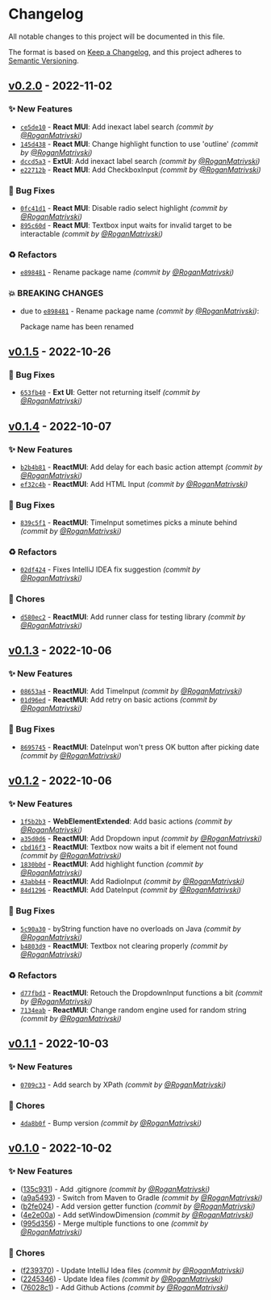 # Changelog
All notable changes to this project will be documented in this file.

The format is based on [Keep a Changelog](https://keepachangelog.com/en/1.0.0/),
and this project adheres to [Semantic Versioning](https://semver.org/spec/v2.0.0.html).

## [v0.2.0] - 2022-11-02
### :sparkles: New Features
- [`ce5de10`](https://github.com/RoganMatrivski/AutalonDriver-Java/commit/ce5de104ac05d1ee2acc4b2d4e36d148e63145ba) - **React MUI**: Add inexact label search *(commit by [@RoganMatrivski](https://github.com/RoganMatrivski))*
- [`145d438`](https://github.com/RoganMatrivski/AutalonDriver-Java/commit/145d4384b82884169711e56c21d5abdf78eb3f64) - **React MUI**: Change highlight function to use 'outline' *(commit by [@RoganMatrivski](https://github.com/RoganMatrivski))*
- [`dccd5a3`](https://github.com/RoganMatrivski/AutalonDriver-Java/commit/dccd5a3168f110cc5d5264ea9c65e24014b77150) - **ExtUI**: Add inexact label search *(commit by [@RoganMatrivski](https://github.com/RoganMatrivski))*
- [`e22712b`](https://github.com/RoganMatrivski/AutalonDriver-Java/commit/e22712bb39ec46f192674ed2eda558957ef6ea16) - **React MUI**: Add CheckboxInput *(commit by [@RoganMatrivski](https://github.com/RoganMatrivski))*

### :bug: Bug Fixes
- [`0fc41d1`](https://github.com/RoganMatrivski/AutalonDriver-Java/commit/0fc41d177ffae2fe782e4ade7c138155a2eb0b41) - **React MUI**: Disable radio select highlight *(commit by [@RoganMatrivski](https://github.com/RoganMatrivski))*
- [`895c60d`](https://github.com/RoganMatrivski/AutalonDriver-Java/commit/895c60d930cbe4c59b53631495e8d485c31e2964) - **React MUI**: Textbox input waits for invalid target to be interactable *(commit by [@RoganMatrivski](https://github.com/RoganMatrivski))*

### :recycle: Refactors
- [`e898481`](https://github.com/RoganMatrivski/AutalonDriver-Java/commit/e898481c6076903e242bda05731bc03bb212df8f) - Rename package name *(commit by [@RoganMatrivski](https://github.com/RoganMatrivski))*

### :boom: BREAKING CHANGES
- due to [`e898481`](https://github.com/RoganMatrivski/AutalonDriver-Java/commit/e898481c6076903e242bda05731bc03bb212df8f) - Rename package name *(commit by [@RoganMatrivski](https://github.com/RoganMatrivski))*:

  Package name has been renamed


## [v0.1.5] - 2022-10-26
### :bug: Bug Fixes
- [`653fb40`](https://github.com/RoganMatrivski/AutalonDriver-Java/commit/653fb40d357d965a10c92153b28d792ff0e9f348) - **Ext UI**: Getter not returning itself *(commit by [@RoganMatrivski](https://github.com/RoganMatrivski))*


## [v0.1.4] - 2022-10-07
### :sparkles: New Features
- [`b2b4b81`](https://github.com/RoganMatrivski/AutalonDriver-Java/commit/b2b4b818056d44663b09e96f6ac24e5deff78cb4) - **ReactMUI**: Add delay for each basic action attempt *(commit by [@RoganMatrivski](https://github.com/RoganMatrivski))*
- [`ef32c4b`](https://github.com/RoganMatrivski/AutalonDriver-Java/commit/ef32c4b5b0948db2ec1f67b2715c99ece60f0126) - **ReactMUI**: Add HTML Input *(commit by [@RoganMatrivski](https://github.com/RoganMatrivski))*

### :bug: Bug Fixes
- [`839c5f1`](https://github.com/RoganMatrivski/AutalonDriver-Java/commit/839c5f1f33fd91464e3303ede94ab28036796e82) - **ReactMUI**: TimeInput sometimes picks a minute behind *(commit by [@RoganMatrivski](https://github.com/RoganMatrivski))*

### :recycle: Refactors
- [`02df424`](https://github.com/RoganMatrivski/AutalonDriver-Java/commit/02df424c1f37afcd413de80df451503c41a24f0f) - Fixes IntelliJ IDEA fix suggestion *(commit by [@RoganMatrivski](https://github.com/RoganMatrivski))*

### :wrench: Chores
- [`d580ec2`](https://github.com/RoganMatrivski/AutalonDriver-Java/commit/d580ec20025a4be86b1930bf0ccf59463030950c) - **ReactMUI**: Add runner class for testing library *(commit by [@RoganMatrivski](https://github.com/RoganMatrivski))*


## [v0.1.3] - 2022-10-06
### :sparkles: New Features
- [`08653a4`](https://github.com/RoganMatrivski/AutalonDriver-Java/commit/08653a4b80e01d9d622ad79bee0442ac9fd9c5f5) - **ReactMUI**: Add TimeInput *(commit by [@RoganMatrivski](https://github.com/RoganMatrivski))*
- [`01d96ed`](https://github.com/RoganMatrivski/AutalonDriver-Java/commit/01d96ed7b9fb90d22b65c75d7590e24b64463a5d) - **ReactMUI**: Add retry on basic actions *(commit by [@RoganMatrivski](https://github.com/RoganMatrivski))*

### :bug: Bug Fixes
- [`8695745`](https://github.com/RoganMatrivski/AutalonDriver-Java/commit/869574527dc6a9c0ca645699a6741e19842cda72) - **ReactMUI**: DateInput won't press OK button after picking date *(commit by [@RoganMatrivski](https://github.com/RoganMatrivski))*


## [v0.1.2] - 2022-10-06
### :sparkles: New Features
- [`1f5b2b3`](https://github.com/RoganMatrivski/AutalonDriver-Java/commit/1f5b2b3a584cdadc22b73df372ad3f00e839ab4b) - **WebElementExtended**: Add basic actions *(commit by [@RoganMatrivski](https://github.com/RoganMatrivski))*
- [`a35d0d6`](https://github.com/RoganMatrivski/AutalonDriver-Java/commit/a35d0d6106485fc5d7374002039cc455054b2b6f) - **ReactMUI**: Add Dropdown input *(commit by [@RoganMatrivski](https://github.com/RoganMatrivski))*
- [`cbd16f3`](https://github.com/RoganMatrivski/AutalonDriver-Java/commit/cbd16f3a318cae55c03f5e69c655dc2255a5ea8d) - **ReactMUI**: Textbox now waits a bit if element not found *(commit by [@RoganMatrivski](https://github.com/RoganMatrivski))*
- [`1830b0d`](https://github.com/RoganMatrivski/AutalonDriver-Java/commit/1830b0d9c59af4d50d04fea4b396ac13cf2ee005) - **ReactMUI**: Add highlight function *(commit by [@RoganMatrivski](https://github.com/RoganMatrivski))*
- [`43abb44`](https://github.com/RoganMatrivski/AutalonDriver-Java/commit/43abb4451f23ac3e52beba3d2f9196d77ccfa797) - **ReactMUI**: Add RadioInput *(commit by [@RoganMatrivski](https://github.com/RoganMatrivski))*
- [`84d1296`](https://github.com/RoganMatrivski/AutalonDriver-Java/commit/84d1296d113c470ced3396f774ede844e725fe20) - **ReactMUI**: Add DateInput *(commit by [@RoganMatrivski](https://github.com/RoganMatrivski))*

### :bug: Bug Fixes
- [`5c90a30`](https://github.com/RoganMatrivski/AutalonDriver-Java/commit/5c90a304a1c0837e7c2d186d7e472e63178775a1) - byString function have no overloads on Java *(commit by [@RoganMatrivski](https://github.com/RoganMatrivski))*
- [`b4803d9`](https://github.com/RoganMatrivski/AutalonDriver-Java/commit/b4803d9a77cd7d1fd14aab3c9d85bf90c1907620) - **ReactMUI**: Textbox not clearing properly *(commit by [@RoganMatrivski](https://github.com/RoganMatrivski))*

### :recycle: Refactors
- [`d77fbd3`](https://github.com/RoganMatrivski/AutalonDriver-Java/commit/d77fbd389ae9281fef3e8a60d3b234099cb2aa86) - **ReactMUI**: Retouch the DropdownInput functions a bit *(commit by [@RoganMatrivski](https://github.com/RoganMatrivski))*
- [`7134eab`](https://github.com/RoganMatrivski/AutalonDriver-Java/commit/7134eab3385d9a028ee0d57ce5c0b9a7c6f46dfc) - **ReactMUI**: Change random engine used for random string *(commit by [@RoganMatrivski](https://github.com/RoganMatrivski))*


## [v0.1.1] - 2022-10-03
### :sparkles: New Features
- [`0709c33`](https://github.com/RoganMatrivski/AutalonDriver-Java/commit/0709c331c7aedcef3327cd2e8e601a5e62c064de) - Add search by XPath *(commit by [@RoganMatrivski](https://github.com/RoganMatrivski))*

### :wrench: Chores
- [`4da8b0f`](https://github.com/RoganMatrivski/AutalonDriver-Java/commit/4da8b0f9609d2b7bd235881c314cdb2024fe9948) - Bump version *(commit by [@RoganMatrivski](https://github.com/RoganMatrivski))*

## [v0.1.0] - 2022-10-02
### :sparkles: New Features
- ([135c931](https://github.com/RoganMatrivski/AutalonDriver-Java/commit/135c931f48ec4c62238c00156278a17cf94d723c)) - Add .gitignore *(commit by [@RoganMatrivski](https://github.com/RoganMatrivski))*
- ([a9a5493](https://github.com/RoganMatrivski/AutalonDriver-Java/commit/a9a549351ba5bd629fcca1f8d03e51919bd4ca90)) - Switch from Maven to Gradle *(commit by [@RoganMatrivski](https://github.com/RoganMatrivski))*
- ([b2fe024](https://github.com/RoganMatrivski/AutalonDriver-Java/commit/b2fe0241d0dbc2dfd4ed8ccc71388601600779df)) - Add version getter function *(commit by [@RoganMatrivski](https://github.com/RoganMatrivski))*
- ([4e2e00a](https://github.com/RoganMatrivski/AutalonDriver-Java/commit/4e2e00abb73b4f21a049de1149216a19a7615f24)) - Add setWindowDimension *(commit by [@RoganMatrivski](https://github.com/RoganMatrivski))*
- ([995d356](https://github.com/RoganMatrivski/AutalonDriver-Java/commit/995d356f2a989156d3167a9c568f3de6445d5edb)) - Merge multiple functions to one *(commit by [@RoganMatrivski](https://github.com/RoganMatrivski))*

### :wrench: Chores
- ([f239370](https://github.com/RoganMatrivski/AutalonDriver-Java/commit/f239370d39fb7b71c14409e0e6b28d4e1f6addb4)) - Update IntelliJ Idea files *(commit by [@RoganMatrivski](https://github.com/RoganMatrivski))*
- ([2245346](https://github.com/RoganMatrivski/AutalonDriver-Java/commit/2245346626fddff811f7eda4539b72566914c096)) - Update Idea files *(commit by [@RoganMatrivski](https://github.com/RoganMatrivski))*
- ([76028c1](https://github.com/RoganMatrivski/AutalonDriver-Java/commit/76028c1d5883446a2e7906c4eaf2c281c3f07795)) - Add Github Actions *(commit by [@RoganMatrivski](https://github.com/RoganMatrivski))*


[v0.1.1]: https://github.com/RoganMatrivski/AutalonDriver-Java/compare/v0.1.0...v0.1.1
[v0.1.0]: https://github.com/RoganMatrivski/AutalonDriver-Java/compare/v0.0.1...v0.1.0

[v0.1.2]: https://github.com/RoganMatrivski/AutalonDriver-Java/compare/v0.1.1...v0.1.2
[v0.1.3]: https://github.com/RoganMatrivski/AutalonDriver-Java/compare/v0.1.2...v0.1.3
[v0.1.4]: https://github.com/RoganMatrivski/AutalonDriver-Java/compare/v0.1.3...v0.1.4
[v0.1.5]: https://github.com/RoganMatrivski/AutalonDriver-Java/compare/v0.1.4...v0.1.5
[v0.2.0]: https://github.com/RoganMatrivski/AutalonDriver-Java/compare/v0.1.5...v0.2.0